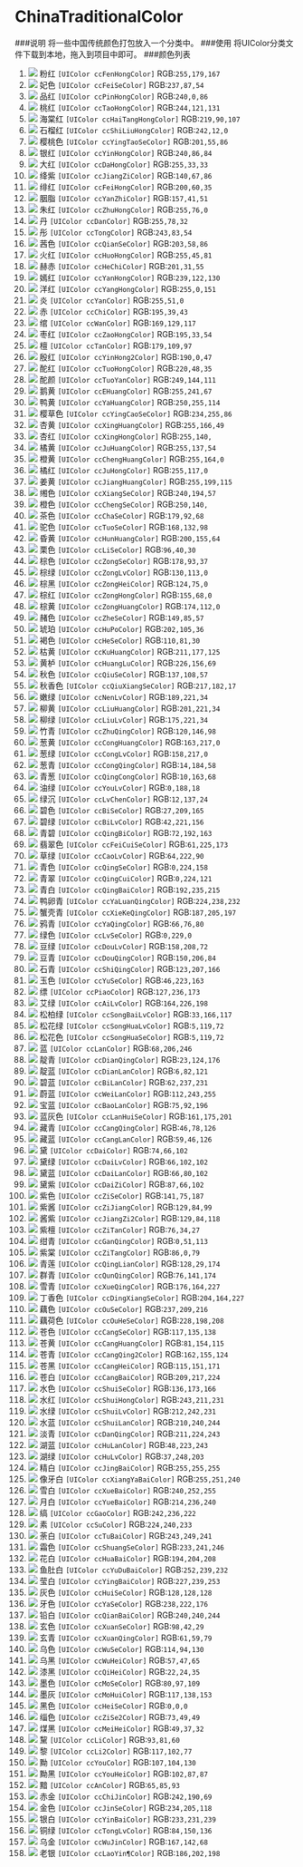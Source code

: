 # ChinaTraditionalColor
###说明
将一些中国传统颜色打包放入一个分类中。
###使用
将UIColor分类文件下载到本地，拖入到项目中即可。
###颜色列表
1. ![](https://placehold.it/15/ffb3a7/000000?text=+) 粉红 `[UIColor ccFenHongColor]` RGB:`255,179,167`
2. ![](https://placehold.it/15/ed5736/000000?text=+) 妃色 `[UIColor ccFeiSeColor]` RGB:`237,87,54`
3. ![](https://placehold.it/15/f00056/000000?text=+) 品红 `[UIColor ccPinHongColor]` RGB:`240,0,86`
4. ![](https://placehold.it/15/f47983/000000?text=+) 桃红 `[UIColor ccTaoHongColor]` RGB:`244,121,131`
5. ![](https://placehold.it/15/db5a6b/000000?text=+) 海棠红 `[UIColor ccHaiTangHongColor]` RGB:`219,90,107`
6. ![](https://placehold.it/15/f20c00/000000?text=+) 石榴红 `[UIColor ccShiLiuHongColor]` RGB:`242,12,0`
7. ![](https://placehold.it/15/c93756/000000?text=+) 樱桃色 `[UIColor ccYingTaoSeColor]` RGB:`201,55,86`
8. ![](https://placehold.it/15/f05654/000000?text=+) 银红 `[UIColor ccYinHongColor]` RGB:`240,86,84`
9. ![](https://placehold.it/15/ff2121/000000?text=+) 大红 `[UIColor ccDaHongColor]` RGB:`255,33,33`
10. ![](https://placehold.it/15/8c4356/000000?text=+) 绛紫 `[UIColor ccJiangZiColor]` RGB:`140,67,86`
11. ![](https://placehold.it/15/c83c23/000000?text=+) 绯红 `[UIColor ccFeiHongColor]` RGB:`200,60,35`
12. ![](https://placehold.it/15/9d2933/000000?text=+) 胭脂 `[UIColor ccYanZhiColor]` RGB:`157,41,51`
13. ![](https://placehold.it/15/ff4c00/000000?text=+) 朱红 `[UIColor ccZhuHongColor]` RGB:`255,76,0`
14. ![](https://placehold.it/15/ff4e20/000000?text=+) 丹 `[UIColor ccDanColor]` RGB:`255,78,32`
15. ![](https://placehold.it/15/f35336/000000?text=+) 彤 `[UIColor ccTongColor]` RGB:`243,83,54`
16. ![](https://placehold.it/15/cb3a56/000000?text=+) 茜色 `[UIColor ccQianSeColor]` RGB:`203,58,86`
17. ![](https://placehold.it/15/ff2d51/000000?text=+) 火红 `[UIColor ccHuoHongColor]` RGB:`255,45,81`
18. ![](https://placehold.it/15/c91f37/000000?text=+) 赫赤 `[UIColor ccHeChiColor]` RGB:`201,31,55`
19. ![](https://placehold.it/15/ef7a82/000000?text=+) 嫣红 `[UIColor ccYanHongColor]` RGB:`239,122,130`
20. ![](https://placehold.it/15/ff0097/000000?text=+) 洋红 `[UIColor ccYangHongColor]` RGB:`255,0,151`
21. ![](https://placehold.it/15/ff3300/000000?text=+) 炎 `[UIColor ccYanColor]` RGB:`255,51,0`
22. ![](https://placehold.it/15/c3272b/000000?text=+) 赤 `[UIColor ccChiColor]` RGB:`195,39,43`
23. ![](https://placehold.it/15/a98175/000000?text=+) 绾 `[UIColor ccWanColor]` RGB:`169,129,117`
24. ![](https://placehold.it/15/c32136/000000?text=+) 枣红 `[UIColor ccZaoHongColor]` RGB:`195,33,54`
25. ![](https://placehold.it/15/b36d61/000000?text=+) 檀 `[UIColor ccTanColor]` RGB:`179,109,97`
26. ![](https://placehold.it/15/be002f/000000?text=+) 殷红 `[UIColor ccYinHong2Color]` RGB:`190,0,47`
27. ![](https://placehold.it/15/dc3023/000000?text=+) 酡红 `[UIColor ccTuoHongColor]` RGB:`220,48,35`
28. ![](https://placehold.it/15/f9906f/000000?text=+) 酡颜 `[UIColor ccTuoYanColor]` RGB:`249,144,111`
29. ![](https://placehold.it/15/fff143/000000?text=+) 鹅黄 `[UIColor ccEHuangColor]` RGB:`255,241,67`
30. ![](https://placehold.it/15/faff72/000000?text=+) 鸭黄 `[UIColor ccYaHuangColor]` RGB:`250,255,114`
31. ![](https://placehold.it/15/eaff56/000000?text=+) 樱草色 `[UIColor ccYingCaoSeColor]` RGB:`234,255,86`
32. ![](https://placehold.it/15/ffa631/000000?text=+) 杏黄 `[UIColor ccXingHuangColor]` RGB:`255,166,49`
33. ![](https://placehold.it/15/ff8c31/000000?text=+) 杏红 `[UIColor ccXingHongColor]` RGB:`255,140,`
34. ![](https://placehold.it/15/ff8936/000000?text=+) 橘黄 `[UIColor ccJuHuangColor]` RGB:`255,137,54`
35. ![](https://placehold.it/15/ffa400/000000?text=+) 橙黄 `[UIColor ccChengHuangColor]` RGB:`255,164,0`
36. ![](https://placehold.it/15/ff7500/000000?text=+) 橘红 `[UIColor ccJuHongColor]` RGB:`255,117,0`
37. ![](https://placehold.it/15/ffc773/000000?text=+) 姜黄 `[UIColor ccJiangHuangColor]` RGB:`255,199,115`
38. ![](https://placehold.it/15/f0c239/000000?text=+) 缃色 `[UIColor ccXiangSeColor]` RGB:`240,194,57`
39. ![](https://placehold.it/15/fa8c35/000000?text=+) 橙色 `[UIColor ccChengSeColor]` RGB:`250,140,`
40. ![](https://placehold.it/15/b35c44/000000?text=+) 茶色 `[UIColor ccChaSeColor]` RGB:`179,92,68`
41. ![](https://placehold.it/15/a88462/000000?text=+) 驼色 `[UIColor ccTuoSeColor]` RGB:`168,132,98`
42. ![](https://placehold.it/15/c89b40/000000?text=+) 昏黄 `[UIColor ccHunHuangColor]` RGB:`200,155,64`
43. ![](https://placehold.it/15/60281e/000000?text=+) 栗色 `[UIColor ccLiSeColor]` RGB:`96,40,30`
44. ![](https://placehold.it/15/b25d25/000000?text=+) 棕色 `[UIColor ccZongSeColor]` RGB:`178,93,37`
45. ![](https://placehold.it/15/827100/000000?text=+) 棕绿 `[UIColor ccZongLvColor]` RGB:`130,113,0`
46. ![](https://placehold.it/15/7c4b00/000000?text=+) 棕黑 `[UIColor ccZongHeiColor]` RGB:`124,75,0`
47. ![](https://placehold.it/15/9b4400/000000?text=+) 棕红 `[UIColor ccZongHongColor]` RGB:`155,68,0`
48. ![](https://placehold.it/15/ae7000/000000?text=+) 棕黄 `[UIColor ccZongHuangColor]` RGB:`174,112,0`
49. ![](https://placehold.it/15/955539/000000?text=+) 赭色 `[UIColor ccZheSeColor]` RGB:`149,85,57`
50. ![](https://placehold.it/15/ca6924/000000?text=+) 琥珀 `[UIColor ccHuPoColor]` RGB:`202,105,36`
51. ![](https://placehold.it/15/6e511e/000000?text=+) 褐色 `[UIColor ccHeSeColor]` RGB:`110,81,30`
52. ![](https://placehold.it/15/d3b17d/000000?text=+) 枯黄 `[UIColor ccKuHuangColor]` RGB:`211,177,125`
53. ![](https://placehold.it/15/e29c45/000000?text=+) 黄栌 `[UIColor ccHuangLuColor]` RGB:`226,156,69`
54. ![](https://placehold.it/15/896c39/000000?text=+) 秋色 `[UIColor ccQiuSeColor]` RGB:`137,108,57`
55. ![](https://placehold.it/15/d9b611/000000?text=+) 秋香色 `[UIColor ccQiuXiangSeColor]` RGB:`217,182,17`
56. ![](https://placehold.it/15/bddd22/000000?text=+) 嫩绿 `[UIColor ccNenLvColor]` RGB:`189,221,34`
57. ![](https://placehold.it/15/c9dd22/000000?text=+) 柳黄 `[UIColor ccLiuHuangColor]` RGB:`201,221,34`
58. ![](https://placehold.it/15/afdd22/000000?text=+) 柳绿 `[UIColor ccLiuLvColor]` RGB:`175,221,34`
59. ![](https://placehold.it/15/789262/000000?text=+) 竹青 `[UIColor ccZhuQingColor]` RGB:`120,146,98`
60. ![](https://placehold.it/15/a3d900/000000?text=+) 葱黄 `[UIColor ccCongHuangColor]` RGB:`163,217,0`
61. ![](https://placehold.it/15/9ed900/000000?text=+) 葱绿 `[UIColor ccCongLvColor]` RGB:`158,217,0`
62. ![](https://placehold.it/15/0eb83a/000000?text=+) 葱青 `[UIColor ccCongQingColor]` RGB:`14,184,58`
63. ![](https://placehold.it/15/0aa344/000000?text=+) 青葱 `[UIColor ccQingCongColor]` RGB:`10,163,68`
64. ![](https://placehold.it/15/00bc12/000000?text=+) 油绿 `[UIColor ccYouLvColor]` RGB:`0,188,18`
65. ![](https://placehold.it/15/0c8918/000000?text=+) 绿沉 `[UIColor ccLvChenColor]` RGB:`12,137,24`
66. ![](https://placehold.it/15/1bd1a5/000000?text=+) 碧色 `[UIColor ccBiSeColor]` RGB:`27,209,165`
67. ![](https://placehold.it/15/2add9c/000000?text=+) 碧绿 `[UIColor ccBiLvColor]` RGB:`42,221,156`
68. ![](https://placehold.it/15/48c0a3/000000?text=+) 青碧 `[UIColor ccQingBiColor]` RGB:`72,192,163`
69. ![](https://placehold.it/15/3de1ad/000000?text=+) 翡翠色 `[UIColor ccFeiCuiSeColor]` RGB:`61,225,173`
70. ![](https://placehold.it/15/40de5a/000000?text=+) 草绿 `[UIColor ccCaoLvColor]` RGB:`64,222,90`
71. ![](https://placehold.it/15/00e09e/000000?text=+) 青色 `[UIColor ccQingSeColor]` RGB:`0,224,158`
72. ![](https://placehold.it/15/00e079/000000?text=+) 青翠 `[UIColor ccQingCuiColor]` RGB:`0,224,121`
73. ![](https://placehold.it/15/c0ebd7/000000?text=+) 青白 `[UIColor ccQingBaiColor]` RGB:`192,235,215`
74. ![](https://placehold.it/15/e0eee8/000000?text=+) 鸭卵青 `[UIColor ccYaLuanQingColor]` RGB:`224,238,232`
75. ![](https://placehold.it/15/bbcdc5/000000?text=+) 蟹壳青 `[UIColor ccXieKeQingColor]` RGB:`187,205,197`
76. ![](https://placehold.it/15/424c50/000000?text=+) 鸦青 `[UIColor ccYaQingColor]` RGB:`66,76,80`
77. ![](https://placehold.it/15/00e500/000000?text=+) 绿色 `[UIColor ccLvSeColor]` RGB:`0,229,0`
78. ![](https://placehold.it/15/9ed048/000000?text=+) 豆绿 `[UIColor ccDouLvColor]` RGB:`158,208,72`
79. ![](https://placehold.it/15/96ce54/000000?text=+) 豆青 `[UIColor ccDouQingColor]` RGB:`150,206,84`
80. ![](https://placehold.it/15/7bcfa6/000000?text=+) 石青 `[UIColor ccShiQingColor]` RGB:`123,207,166`
81. ![](https://placehold.it/15/7bcfa6/000000?text=+) 玉色 `[UIColor ccYuSeColor]` RGB:`46,223,163`
82. ![](https://placehold.it/15/7fecad/000000?text=+) 缥 `[UIColor ccPiaoColor]` RGB:`127,236,173`
83. ![](https://placehold.it/15/a4e2c6/000000?text=+) 艾绿 `[UIColor ccAiLvColor]` RGB:`164,226,198`
84. ![](https://placehold.it/15/21a675/000000?text=+) 松柏绿 `[UIColor ccSongBaiLvColor]` RGB:`33,166,117`
85. ![](https://placehold.it/15/057748/000000?text=+) 松花绿 `[UIColor ccSongHuaLvColor]` RGB:`5,119,72`
86. ![](https://placehold.it/15/bce672/000000?text=+) 松花色 `[UIColor ccSongHuaSeColor]` RGB:`5,119,72`
87. ![](https://placehold.it/15/44CEF6/000000?text=+) 蓝 `[UIColor ccLanColor]` RGB:`68,206,246`
88. ![](https://placehold.it/15/177cb0/000000?text=+) 靛青 `[UIColor ccDianQingColor]` RGB:`23,124,176`
89. ![](https://placehold.it/15/065279/000000?text=+) 靛蓝 `[UIColor ccDianLanColor]` RGB:`6,82,121`
90. ![](https://placehold.it/15/3eede7/000000?text=+) 碧蓝 `[UIColor ccBiLanColor]` RGB:`62,237,231`
91. ![](https://placehold.it/15/70f3ff/000000?text=+) 蔚蓝 `[UIColor ccWeiLanColor]` RGB:`112,243,255`
92. ![](https://placehold.it/15/4b5cc4/000000?text=+) 宝蓝 `[UIColor ccBaoLanColor]` RGB:`75,92,196`
93. ![](https://placehold.it/15/a1afc9/000000?text=+) 蓝灰色 `[UIColor ccLanHuiSeColor]` RGB:`161,175,201`
94. ![](https://placehold.it/15/2e4e7e/000000?text=+) 藏青 `[UIColor ccCangQingColor]` RGB:`46,78,126`
95. ![](https://placehold.it/15/3b2e7e/000000?text=+) 藏蓝 `[UIColor ccCangLanColor]` RGB:`59,46,126`
96. ![](https://placehold.it/15/4a4266/000000?text=+) 黛 `[UIColor ccDaiColor]` RGB:`74,66,102`
97. ![](https://placehold.it/15/426666/000000?text=+) 黛绿 `[UIColor ccDaiLvColor]` RGB:`66,102,102`
98. ![](https://placehold.it/15/425066/000000?text=+) 黛蓝 `[UIColor ccDaiLanColor]` RGB:`66,80,102`
99. ![](https://placehold.it/15/574266/000000?text=+) 黛紫 `[UIColor ccDaiZiColor]` RGB:`87,66,102`
100. ![](https://placehold.it/15/8d4bbb/000000?text=+) 紫色 `[UIColor ccZiSeColor]` RGB:`141,75,187`
101. ![](https://placehold.it/15/815463/000000?text=+) 紫酱 `[UIColor ccZiJiangColor]` RGB:`129,84,99`
102. ![](https://placehold.it/15/815476/000000?text=+) 酱紫 `[UIColor ccJiangZi2Color]` RGB:`129,84,118`
103. ![](https://placehold.it/15/4c221b/000000?text=+) 紫檀 `[UIColor ccZiTanColor]` RGB:`76,34,27`
104. ![](https://placehold.it/15/003371/000000?text=+) 绀青 `[UIColor ccGanQingColor]` RGB:`0,51,113`
105. ![](https://placehold.it/15/56004f/000000?text=+) 紫棠 `[UIColor ccZiTangColor]` RGB:`86,0,79`
106. ![](https://placehold.it/15/801dae/000000?text=+) 青莲 `[UIColor ccQingLianColor]` RGB:`128,29,174`
107. ![](https://placehold.it/15/4c8dae/000000?text=+) 群青 `[UIColor ccQunQingColor]` RGB:`76,141,174`
108. ![](https://placehold.it/15/b0a4e3/000000?text=+) 雪青 `[UIColor ccXueQingColor]` RGB:`176,164,227`
109. ![](https://placehold.it/15/cca4e3/000000?text=+) 丁香色 `[UIColor ccDingXiangSeColor]` RGB:`204,164,227`
110. ![](https://placehold.it/15/edd1d8/000000?text=+) 藕色 `[UIColor ccOuSeColor]` RGB:`237,209,216`
111. ![](https://placehold.it/15/e4c6d0/000000?text=+) 藕荷色 `[UIColor ccOuHeSeColor]` RGB:`228,198,208`
112. ![](https://placehold.it/15/75878a/000000?text=+) 苍色 `[UIColor ccCangSeColor]` RGB:`117,135,138`
113. ![](https://placehold.it/15/519a73/000000?text=+) 苍黄 `[UIColor ccCangHuangColor]` RGB:`81,154,115`
114. ![](https://placehold.it/15/a29b7c/000000?text=+) 苍青 `[UIColor ccCangQing2Color]` RGB:`162,155,124`
115. ![](https://placehold.it/15/7397ab/000000?text=+) 苍黑 `[UIColor ccCangHeiColor]` RGB:`115,151,171`
116. ![](https://placehold.it/15/d1d9e0/000000?text=+) 苍白 `[UIColor ccCangBaiColor]` RGB:`209,217,224`
117. ![](https://placehold.it/15/88ada6/000000?text=+) 水色 `[UIColor ccShuiSeColor]` RGB:`136,173,166`
118. ![](https://placehold.it/15/f3d3e7/000000?text=+) 水红 `[UIColor ccShuiHongColor]` RGB:`243,211,231`
119. ![](https://placehold.it/15/d4f2e7/000000?text=+) 水绿 `[UIColor ccShuiLvColor]` RGB:`212,242,231`
120. ![](https://placehold.it/15/d2f0f4/000000?text=+) 水蓝 `[UIColor ccShuiLanColor]` RGB:`210,240,244`
121. ![](https://placehold.it/15/d3e0f3/000000?text=+) 淡青 `[UIColor ccDanQingColor]` RGB:`211,224,243`
122. ![](https://placehold.it/15/30dff3/000000?text=+) 湖蓝 `[UIColor ccHuLanColor]` RGB:`48,223,243`
123. ![](https://placehold.it/15/25f8cb/000000?text=+) 湖绿 `[UIColor ccHuLvColor]` RGB:`37,248,203`
124. ![](https://placehold.it/15/ffffff/000000?text=+) 精白 `[UIColor ccJingBaiColor]` RGB:`255,255,255`
125. ![](https://placehold.it/15/fffbf0/000000?text=+) 像牙白 `[UIColor ccXiangYaBaiColor]` RGB:`255,251,240`
126. ![](https://placehold.it/15/f0fcff/000000?text=+) 雪白 `[UIColor ccXueBaiColor]` RGB:`240,252,255`
127. ![](https://placehold.it/15/d6ecf0/000000?text=+) 月白 `[UIColor ccYueBaiColor]` RGB:`214,236,240`
128. ![](https://placehold.it/15/f2ecde/000000?text=+) 缟 `[UIColor ccGaoColor]` RGB:`242,236,222`
129. ![](https://placehold.it/15/e0f0e9/000000?text=+) 素 `[UIColor ccSuColor]` RGB:`224,240,233`
130. ![](https://placehold.it/15/f3f9f1/000000?text=+) 荼白 `[UIColor ccTuBaiColor]` RGB:`243,249,241`
131. ![](https://placehold.it/15/e9f1f6/000000?text=+) 霜色 `[UIColor ccShuangSeColor]` RGB:`233,241,246`
132. ![](https://placehold.it/15/c2ccd0/000000?text=+) 花白 `[UIColor ccHuaBaiColor]` RGB:`194,204,208`
133. ![](https://placehold.it/15/fcefe8/000000?text=+) 鱼肚白 `[UIColor ccYuDuBaiColor]` RGB:`252,239,232`
134. ![](https://placehold.it/15/e3f9fd/000000?text=+) 莹白 `[UIColor ccYingBaiColor]` RGB:`227,239,253`
135. ![](https://placehold.it/15/808080/000000?text=+) 灰色 `[UIColor ccHuiSeColor]` RGB:`128,128,128`
136. ![](https://placehold.it/15/eedeb0/000000?text=+) 牙色 `[UIColor ccYaSeColor]` RGB:`238,222,176`
137. ![](https://placehold.it/15/f0f0f4/000000?text=+) 铅白 `[UIColor ccQianBaiColor]` RGB:`240,240,244`
138. ![](https://placehold.it/15/622a1d/000000?text=+) 玄色 `[UIColor ccXuanSeColor]` RGB:`98,42,29`
139. ![](https://placehold.it/15/3d3b4f/000000?text=+) 玄青 `[UIColor ccXuanQingColor]` RGB:`61,59,79`
140. ![](https://placehold.it/15/725e82/000000?text=+) 乌色 `[UIColor ccWuSeColor]` RGB:`114,94,130`
141. ![](https://placehold.it/15/392f41/000000?text=+) 乌黑 `[UIColor ccWuHeiColor]` RGB:`57,47,65`
142. ![](https://placehold.it/15/161823/000000?text=+) 漆黑 `[UIColor ccQiHeiColor]` RGB:`22,24,35`
143. ![](https://placehold.it/15/50616d/000000?text=+) 墨色 `[UIColor ccMoSeColor]` RGB:`80,97,109`
144. ![](https://placehold.it/15/758a99/000000?text=+) 墨灰 `[UIColor ccMoHuiColor]` RGB:`117,138,153`
145. ![](https://placehold.it/15/000000/000000?text=+) 黑色 `[UIColor ccHeiSeColor]` RGB:`0,0,0`
146. ![](https://placehold.it/15/493131/000000?text=+) 缁色 `[UIColor ccZiSe2Color]` RGB:`73,49,49`
147. ![](https://placehold.it/15/312520/000000?text=+) 煤黑 `[UIColor ccMeiHeiColor]` RGB:`49,37,32`
148. ![](https://placehold.it/15/5d513c/000000?text=+) 黧 `[UIColor ccLiColor]` RGB:`93,81,60`
149. ![](https://placehold.it/15/75664d/000000?text=+) 黎 `[UIColor ccLi2Color]` RGB:`117,102,77`
150. ![](https://placehold.it/15/6b6882/000000?text=+) 黝 `[UIColor ccYouColor]` RGB:`107,104,130`
151. ![](https://placehold.it/15/665757/000000?text=+) 黝黑 `[UIColor ccYouHeiColor]` RGB:`102,87,87`
152. ![](https://placehold.it/15/41555d/000000?text=+) 黯 `[UIColor ccAnColor]` RGB:`65,85,93`
153. ![](https://placehold.it/15/F2BE45/000000?text=+) 赤金 `[UIColor ccChiJinColor]` RGB:`242,190,69`
154. ![](https://placehold.it/15/eacd76/000000?text=+) 金色 `[UIColor ccJinSeColor]` RGB:`234,205,118`
155. ![](https://placehold.it/15/e9e7ef/000000?text=+) 银白 `[UIColor ccYinBaiColor]` RGB:`233,231,239`
156. ![](https://placehold.it/15/549688/000000?text=+) 铜绿 `[UIColor ccTongLvColor]` RGB:`84,150,136`
157. ![](https://placehold.it/15/a78e44/000000?text=+) 乌金 `[UIColor ccWuJinColor]` RGB:`167,142,68`
158. ![](https://placehold.it/15/bacac6¶/000000?text=+) 老银 `[UIColor ccLaoYin¶Color]` RGB:`186,202,198`

